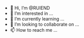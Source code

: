 - 👋 Hi, I’m @RUIEND
- 👀 I’m interested in ...
- 🌱 I’m currently learning ...
- 💞️ I’m looking to collaborate on ...
- 📫 How to reach me ...

<!---
RUIEND/RUIEND is a ✨ special ✨ repository because its `README.md` (this file) appears on your GitHub profile.
You can click the Preview link to take a look at your changes.
--->
